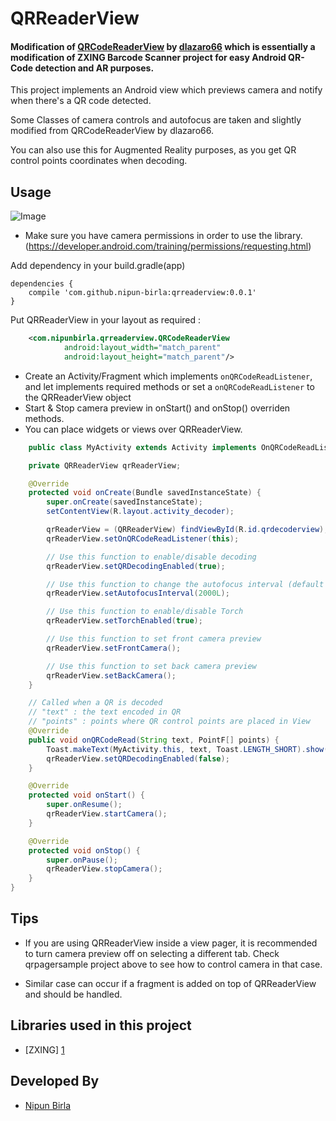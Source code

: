 QRReaderView
===

#### Modification of <a href="https://github.com/dlazaro66/QRCodeReaderView">QRCodeReaderView</a> by <a href="https://github.com/dlazaro66">dlazaro66</a> which is essentially a modification of  ZXING Barcode Scanner project for easy Android QR-Code detection and AR purposes. ####

This project implements an Android view which previews camera and notify when there's a QR code detected.

Some Classes of camera controls and autofocus are taken and slightly modified from QRCodeReaderView by dlazaro66.

You can also use this for Augmented Reality purposes, as you get QR control points coordinates when decoding.

Usage
-----

![Image](https://cloud.githubusercontent.com/assets/7312366/22305793/df6acf62-e362-11e6-8102-46c42f64f1fc.gif)

- Make sure you have camera permissions in order to use the library. (https://developer.android.com/training/permissions/requesting.html)



Add dependency in your build.gradle(app)

    dependencies {
        compile 'com.github.nipun-birla:qrreaderview:0.0.1'
    }


Put QRReaderView in your layout as required :
```xml
    <com.nipunbirla.qrreaderview.QRCodeReaderView
            android:layout_width="match_parent"
            android:layout_height="match_parent"/>
```

- Create an Activity/Fragment which implements `onQRCodeReadListener`, and let implements required methods or set a `onQRCodeReadListener` to the QRReaderView object
- Start & Stop camera preview in onStart() and onStop() overriden methods.
- You can place widgets or views over QRReaderView.

```java
	public class MyActivity extends Activity implements OnQRCodeReadListener {

	private QRReaderView qrReaderView;

	@Override
    protected void onCreate(Bundle savedInstanceState) {
        super.onCreate(savedInstanceState);
        setContentView(R.layout.activity_decoder);

        qrReaderView = (QRReaderView) findViewById(R.id.qrdecoderview);
        qrReaderView.setOnQRCodeReadListener(this);

    	// Use this function to enable/disable decoding
        qrReaderView.setQRDecodingEnabled(true);

        // Use this function to change the autofocus interval (default is 5 secs)
        qrReaderView.setAutofocusInterval(2000L);

        // Use this function to enable/disable Torch
        qrReaderView.setTorchEnabled(true);

        // Use this function to set front camera preview
        qrReaderView.setFrontCamera();

        // Use this function to set back camera preview
        qrReaderView.setBackCamera();
    }

    // Called when a QR is decoded
    // "text" : the text encoded in QR
    // "points" : points where QR control points are placed in View
	@Override
	public void onQRCodeRead(String text, PointF[] points) {
		Toast.makeText(MyActivity.this, text, Toast.LENGTH_SHORT).show();
		qrReaderView.setQRDecodingEnabled(false);
	}

	@Override
	protected void onStart() {
		super.onResume();
		qrReaderView.startCamera();
	}

	@Override
	protected void onStop() {
		super.onPause();
		qrReaderView.stopCamera();
	}
}
```

Tips
------------------------------
- If you are using QRReaderView inside a view pager, it is recommended to turn camera preview off on selecting a different tab. Check qrpagersample project above to see how to control camera in that case.

- Similar case can occur if a fragment is added on top of QRReaderView and should be handled.

Libraries used in this project
------------------------------

* [ZXING] [1]


Developed By
------------

* <a href="https://in.linkedin.com/in/nipunbirla">Nipun Birla</a>

[1]: https://github.com/zxing/zxing/